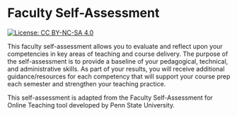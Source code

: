 # Faculty Self-Assessment

[![License: CC BY-NC-SA 4.0](https://img.shields.io/badge/License-CC%20BY--NC--SA%204.0-lightgrey.svg)](http://creativecommons.org/licenses/by-nc-sa/4.0/)

This faculty self-assessment allows you to evaluate and reflect upon your competencies in key areas of teaching and course delivery.  The purpose of the self-assessment is to provide a baseline of your pedagogical, technical, and administrative skills. As part of your results, you will receive additional guidance/resources for each competency that will support your course prep each semester and strengthen your teaching practice. 

This self-assessment is adapted from the Faculty Self-Assessment for Online Teaching tool developed by Penn State University.
